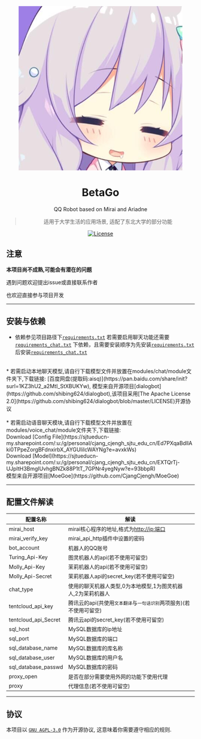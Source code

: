 <div align="center">
<img src=".github/betago.jpg"/>

# BetaGo

QQ Robot based on Mirai and Ariadne

> 适用于大学生活的应用场景, 适配了东北大学的部分功能

<a href="https://github.com/Yastruhank/BetaGo/blob/main/LICENSE"><img alt="License" src="https://img.shields.io/badge/license-APGL--3.0-green"></a>
</div>

## 注意

**本项目尚不成熟,可能会有潜在的问题**

遇到问题欢迎提出issue或直接联系作者

也欢迎直接参与项目开发

--------

## 安装与依赖

* 依赖参见项目路径下[`requirements.txt`](requirements.txt)
若需要启用聊天功能还需要[`requirements_chat.txt`](requirements_chat.txt)
下依赖，且需要安装顺序为先安装[`requirements.txt`](requirements.txt)后安装[`requirements_chat.txt`](requirements_chat.txt)</br>
</br>
* 若需启动本地聊天模型,请自行下载模型文件并放置在modules/chat/module文件夹下,下载链接:
[百度网盘(提取码:aisq)](https://pan.baidu.com/share/init?surl=1KZ3hU2_a2MtI_StXBUKYw), 模型来自开源项目[dialogbot](https://github.com/shibing624/dialogbot),该项目采用[The Apache License 2.0](https://github.com/shibing624/dialogbot/blob/master/LICENSE)开源协议
</br>
</br>
* 若需启动语音聊天模块,请自行下载模型文件并放置在modules/voice_chat/module文件夹下,下载链接:</br>
Download [Config File](https://sjtueducn-my.sharepoint.com/:u:/g/personal/cjang_cjengh_sjtu_edu_cn/Ed7PXqaBdllAki0TPpeZorgBFdnxirbX_AYGUIiIcWAYNg?e=avxkWs)</br>
Download [Model](https://sjtueducn-my.sharepoint.com/:u:/g/personal/cjang_cjengh_sjtu_edu_cn/EXTQrTj-UJpItH3BmgIUvhgBNZk88P1tT_7GPNr4yegNyw?e=93bbpR)</br>
模型来自开源项目[MoeGoe](https://github.com/CjangCjengh/MoeGoe)

--------

## 配置文件解读

| 配置名称 | 解读 |
| --- | --- |
mirai_host | mirai核心程序的地址,格式为<http://ip:端口>
mirai_verify_key | mirai_api_http插件中设置的密码
bot_account | 机器人的QQ账号
Turing_Api-Key | 图灵机器人的api(若不使用可留空)
Molly_Api-Key | 茉莉机器人的api(若不使用可留空)
Molly_Api-Secret | 茉莉机器人api的secret_key(若不使用可留空)
chat_type | 使用的聊天机器人类型,0为本地模型,1为图灵机器人,2为茉莉机器人
tentcloud_api_key | 腾讯云的api(共使用`文本翻译`与`一句话识别`两项服务)(若不使用可留空)
tentcloud_api_Secret | 腾讯云api的secret_key(若不使用可留空)
sql_host | MySQL数据库的ip地址
sql_port | MySQL数据库的端口
sql_database_name | MySQL数据库的库名称
sql_database_user | MySQL数据库的用户名
sql_database_passwd | MySQL数据库的密码
proxy_open | 是否在部分需要使用外网的功能下使用代理
proxy | 代理信息(若不使用可留空)

-------

## 协议

本项目以 [`GNU AGPL-3.0`](https://choosealicense.com/licenses/agpl-3.0/) 作为开源协议, 这意味着你需要遵守相应的规则.
